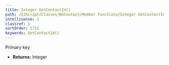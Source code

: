 ```yaml
---
title: Integer GetContactId()
path: /EJScript/Classes/NSContact/Member functions/Integer GetContactId()
intellisense: 1
classref: 1
sortOrder: 1721
keywords: GetContactId()
---
```



Primary key



* **Returns:** Integer


